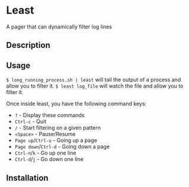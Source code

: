# Least
A pager that can dynamically filter log lines

## Description


## Usage

`$ long_running_process.sh | least` will tail the output of a process and allow you to filter it.
`$ least log_file` will watch the file and allow you to filter it.

Once inside least, you have the following command keys:
* `?` - Display these commands
* `Ctrl-c` - Quit
* `/` - Start filtering on a given pattern
* `<Space>` - Pause/Resume
* `Page up`/`Ctrl-u` - Going up a page
* `Page down`/`Ctrl-d` - Going down a page
* `Ctrl-n`/`k` - Go up one line
* `Ctrl-d`/`j` - Go down one line

## Installation

